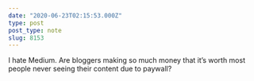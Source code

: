 ```yaml
---
date: "2020-06-23T02:15:53.000Z"
type: post 
post_type: note
slug: 8153
---
```

I hate Medium. Are bloggers making so much money that it’s worth most people never seeing their content due to paywall?
